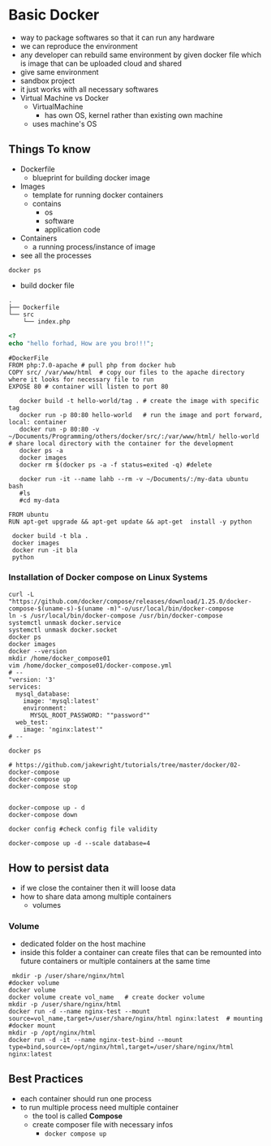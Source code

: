 # Basic Docker
 - way to package softwares so that it can run any hardware
 - we can reproduce the environment
 - any developer can rebuild same environment by given docker file which is image that can be uploaded cloud and shared
 - give same environment
 - sandbox project
 - it just works with all necessary softwares
 - Virtual Machine vs Docker
   - VirtualMachine
     - has own OS, kernel rather than existing own machine
   - uses machine's OS  
## Things To know
  - Dockerfile
    - blueprint for building docker image
  - Images
    - template for running docker containers
    - contains
      - os
      - software
      - application code
  - Containers
    - a running process/instance of image
  - see all the processes
```
docker ps
```
  - build docker file
```
.
├── Dockerfile
└── src
    └── index.php

```

```php
<?
echo "hello forhad, How are you bro!!!";
```

```
#DockerFile
FROM php:7.0-apache # pull php from docker hub
COPY src/ /var/www/html  # copy our files to the apache directory where it looks for necessary file to run
EXPOSE 80 # container will listen to port 80
```
```
   docker build -t hello-world/tag . # create the image with specific tag
   docker run -p 80:80 hello-world   # run the image and port forward, local: container
   docker run -p 80:80 -v ~/Documents/Programming/others/docker/src/:/var/www/html/ hello-world # share local directory with the container for the development
   docker ps -a
   docker images
   docker rm $(docker ps -a -f status=exited -q) #delete

   docker run -it --name lahb --rm -v ~/Documents/:/my-data ubuntu bash
   #ls
   #cd my-data
```

```
FROM ubuntu
RUN apt-get upgrade && apt-get update && apt-get  install -y python
```
```
 docker build -t bla .
 docker images
 docker run -it bla
 python
```
### Installation of Docker compose on Linux Systems
``` 
curl -L "https://github.com/docker/compose/releases/download/1.25.0/docker-compose-$(uname-s)-$(uname -m)"-o/usr/local/bin/docker-compose
ln -s /usr/local/bin/docker-compose /usr/bin/docker-compose
systemctl unmask docker.service
systemctl unmask docker.socket
docker ps
docker images
docker --version
mkdir /home/docker_compose01
vim /home/docker_compose01/docker-compose.yml
# --
"version: '3'
services:
  mysql_database:
    image: 'mysql:latest'
    environment:
      MYSQL_ROOT_PASSWORD: ""password""
  web_test:
    image: 'nginx:latest'"
# --

docker ps
```
```
# https://github.com/jakewright/tutorials/tree/master/docker/02-docker-compose
docker-compose up
docker-compose stop


docker-compose up - d
docker-compose down

docker config #check config file validity

docker-compose up -d --scale database=4
```

## How to persist data
  - if we close the container then it will loose data
  - how to share data among multiple containers
    - volumes
### Volume
  - dedicated folder on the host machine
  - inside this folder a container can create files that can be remounted into future containers or multiple containers at the same time

```
 mkdir -p /user/share/nginx/html
#docker volume
docker volume
docker volume create vol_name   # create docker volume
mkdir -p /user/share/nginx/html 
docker run -d --name nginx-test --mount source=vol_name,target=/user/share/nginx/html nginx:latest  # mounting
#docker mount
mkdir -p /opt/nginx/html
docker run -d -it --name nginx-test-bind --mount type=bind,source=/opt/nginx/html,target=/user/share/nginx/html nginx:latest

```

## Best Practices
  - each container should run one process
  - to run multiple process need multiple container
    - the tool is called **Compose**
    - create composer file with necessary infos
      - `docker compose up`